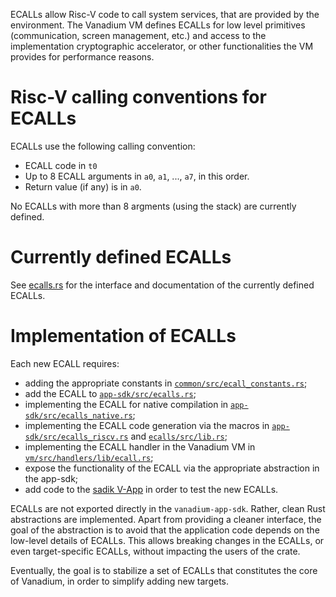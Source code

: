 ECALLs allow Risc-V code to call system services, that are provided by the environment. The Vanadium VM defines ECALLs for low level primitives (communication, screen management, etc.) and access to the implementation cryptographic accelerator, or other functionalities the VM provides for performance reasons.

# Risc-V calling conventions for ECALLs

ECALLs use the following calling convention:

- ECALL code in `t0`
- Up to 8 ECALL arguments in `a0`, `a1`, ..., `a7`, in this order.
- Return value (if any) is in `a0`.

No ECALLs with more than 8 argments (using the stack) are currently defined.

# Currently defined ECALLs

See [ecalls.rs](../app-sdk/src/ecalls.rs) for the interface and documentation of the currently defined ECALLs.

# Implementation of ECALLs

Each new ECALL requires:
- adding the appropriate constants in [`common/src/ecall_constants.rs`](../common/src/ecall_constants.rs);
- add the ECALL to [`app-sdk/src/ecalls.rs`](../app-sdk/src/ecalls.rs);
- implementing the ECALL for native compilation in [`app-sdk/src/ecalls_native.rs`](../app-sdk/src/ecalls_native.rs);
- implementing the ECALL code generation via the macros in [`app-sdk/src/ecalls_riscv.rs`](../app-sdk/src/ecalls_riscv.rs) and [`ecalls/src/lib.rs`](../ecalls/src/lib.rs);
- implementing the ECALL handler in the Vanadium VM in [`vm/src/handlers/lib/ecall.rs`](../vm/src/handlers/lib/ecall.rs);
- expose the functionality of the ECALL via the appropriate abstraction in the app-sdk;
- add code to the [sadik V-App](../apps/sadik/) in order to test the new ECALLs.

ECALLs are not exported directly in the `vanadium-app-sdk`. Rather, clean Rust abstractions are implemented. Apart from providing a cleaner interface, the goal of the abstraction is to avoid that the application code depends on the low-level details of ECALLs. This allows breaking changes in the ECALLs, or even target-specific ECALLs, without impacting the users of the crate.

Eventually, the goal is to stabilize a set of ECALLs that constitutes the core of Vanadium, in order to simplify adding new targets.
